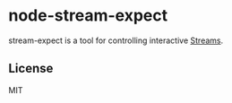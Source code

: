 node-stream-expect
==================

stream-expect is a tool for controlling interactive [Streams](http://nodejs.org/api/stream.html).

## License
MIT